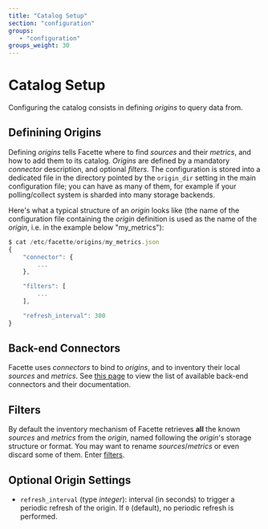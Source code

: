 ```yaml
---
title: "Catalog Setup"
section: "configuration"
groups:
   - "configuration"
groups_weight: 30
---
```


# Catalog Setup

Configuring the catalog consists in defining *origins* to query data from.

## Definining Origins

Defining *origins* tells Facette where to find *sources* and their *metrics*, and how to add them to its catalog.
*Origins* are defined by a mandatory *connector* description, and optional *filters*. The configuration is stored into a
dedicated file in the directory pointed by the `origin_dir` setting in the main configuration file; you can have as
many of them, for example if your polling/collect system is sharded into many storage backends.

Here's what a typical structure of an *origin* looks like (the name of the configuration file containing the *origin*
definition is used as the name of the *origin*, i.e. in the example below "my_metrics"):

```javascript
$ cat /etc/facette/origins/my_metrics.json
{
	"connector": {
		...
	},

	"filters": [
		...
	],

	"refresh_interval": 300
}

```
## Back-end Connectors

Facette uses *connectors* to bind to *origins*, and to inventory their local *sources* and *metrics*. See
[this page](/docs/configuration/catalog/connectors/) to view the list of available back-end connectors and their
documentation.

## Filters

By default the inventory mechanism of Facette retrieves **all** the known *sources* and *metrics* from the *origin*,
named following the *origin*'s storage structure or format. You may want to rename *sources*/*metrics* or even
discard some of them. Enter [filters](/docs/configuration/catalog/filters/).

## Optional Origin Settings

 * `refresh_interval` (type *integer*): interval (in seconds) to trigger a periodic refresh of the origin. If `0` (default), no periodic refresh is performed.
